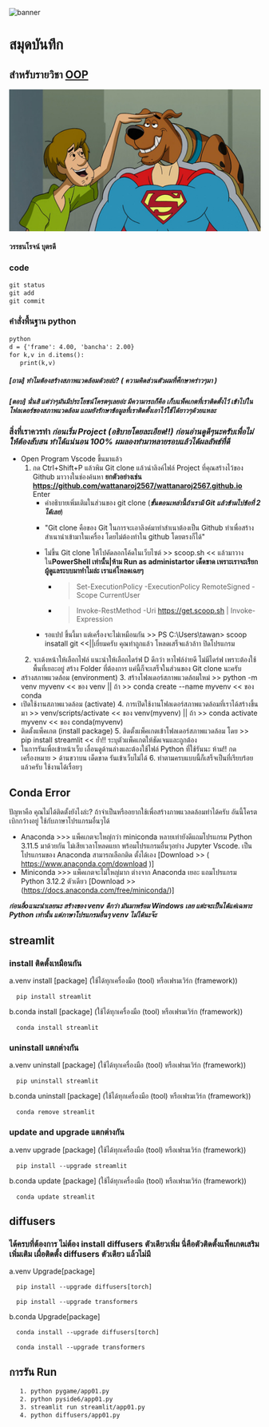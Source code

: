 ![banner](https://picsum.photos/800/250)

# สมุดบันทึก

## สำหรับรายวิชา [OOP](https://Wattanaroj2567.github.io)

![download banner](./Scoopy-Doo.jpg)
 
#### วรรธนโรจน์ บุตรดี

### code
~~~
git status
git add
git commit
~~~
### คำสั่งพื้นฐาน python
~~~
python
d = {'frame': 4.00, 'bancha': 2.00}
for k,v in d.items():
   print(k,v)
~~~


##### [ถาม] ทำไมต้องสร้างสภาพแวดล้อมด้วยล่ะ? ( ความคิดส่วนตัวผมที่ศึกษาคร่าวๆมา )
##### [ตอบ] นั่นสิ แต่ว่าๆมันมีประโยชน์โครตๆเลยอ่ะ มีความารถก็คือ เก็บแพ็คเกตที่เราติดตั้งไว้ เข้าไปในโฟลเดอร์ของสภาพแวดล้อม แถมยังรักษาข้อมูลที่เราติดตั้งเอาไว้ใช้ได้ยาวๆด้วยแหละ 

### สิ่งที่เราควรทำ ***ก่อนเริ่ม Project (อธิบายโดยละเอียด!!) ก่อนอ่านดูดีๆนะครับเพื่อไม่ให้ต้องสับสน ทำได้แน่นอน 100% ผมลองทำมาหลายรอบแล้วได้ผลลัพธ์ที่ดี*** 
  * Open Program Vscode ขึ้นมาแล้ว  
     1. กด Ctrl+Shift+P แล้วพิม Git clone แล้วนำลิงค์ไฟล์ Project ที่คุณสร้างไว้ของ Github มาวางในช่องค้นหา **ยกตัวอย่างเช่น https://github.com/wattanaroj2567/wattanaroj2567.github.io** 
        Enter
         * คำอธิบายเพิ่มเติมในส่วนของ git clone (***ขั้นตอนเหล่านี้ถ้าเรามี Git แล้วข้ามไปข้อที่ 2 ได้เลย***)
         - "Git clone คือของ Git ในการจะเอาลิงค์มาทำสำเนาต้องเป็น  Github ทำเพื่อสร้างสำเนานำเข้ามาในเครื่อง โดยไม่ต้องทำใน github โดยตรงก็ได้"
         - ไม่ขึ้น Git clone ให้ไปคัดลอกโค้ดในเว็บไซต์ >> scoop.sh << แล้วมาวางใน**PowerShell เท่านั้น|ห้าม Run as administartor เด็ดขาด เพราะเราจะเรียกผู้ดูแลระบบมาทำไมล่ะ เราแค่โหลดเฉยๆ**
           - > Set-ExecutionPolicy -ExecutionPolicy RemoteSigned -Scope CurrentUser 
           - > Invoke-RestMethod -Uri https://get.scoop.sh | Invoke-Expression
             
         - รอแปป ขึ้นงี้มา แต่เครื่องจะไม่เหมือนกัน >> PS C:\Users\tawan> scoop insatall git <<||เยี่ยมครับ คุณทำถูกแล้ว โหลดเสร็จแล้วล้าา ปิดโปรแกรม
     2. จะเด้งหน้าให้เลือกไฟล์ แนะนำให้เลือกไดร์ฟ D ดีกว่า หาไฟล์ง่ายดี ไม่มีไดร์ฟ เพราะต้องใช้พื้นที่เยอะอยู่ สร้าง Folder ที่ต้องการ แค่นี้ก็จะเสร็จในส่วนของ Git clone นะครับ
 * สร้างสภาพแวดล้อม (environment) 
     3. สร้างโฟลเดอร์สภาพแวดล้อมใหม่ >> python -m venv myvenv << ของ venv || ถ้า >> conda create --name myvenv << ของ conda
 * เปิดใช้งานสภาพแวดล้อม (activate)
     4. การเปิดใช้งานโฟลเดอร์สภาพแวดล้อมที่เราได้สร้างขึ้นมา >> venv/scripts/activate << ของ venv(myvenv) || ถ้า >> conda activate myvenv << ของ conda(myvenv)
 * ติดตั้งแพ็คเกต (install package)
     5. ติดตั้งแพ็คเกตเข้าโฟลเดอร์สภาพแวดล้อม โดย >> pip install streamlit << ย้ำ!! ระบุตัวแพ็คเกตให้ชัดเจนและถูกต้อง
 * ในการรันเพื่อเข้าหน้าเว็บ เลื่อนดูด้านล่างและต้องใช้ไฟล์ Python ที่ใช้รันนะ ห้าม!! กดเครื่องหมาย > ด้านขวาบน เด็ดขาด รันเข้าเว็บไม่ได้
     6. ทำตามครบแบบนี้ก็เสร็จเป็นที่เรียบร้อยแล้วครับ ใช้งานได้เรื่อยๆ

## Conda Error 
 ปัญหาคือ คุณไม่ได้ติดตั้งยังไงล่ะ? ถ้าจำเป็นหรืออยากใช้เพื่อสร้างภาพแวลดล้อมทำได้ครับ อันนี้โครตเบิกกว้างอยู่ ใช้กับภาษาโปรแกรมอื่นๆได้  
 - Anaconda  >>> แพ็คเกตจะใหญ่กว่า miniconda หลายเท่ายังดีแถมโปรแกรม Python 3.11.5 มาด้วยกัน ไม่เสียเวลาโหลดแยก พร้อมโปรแกรมอื่นๆอย่าง Jupyter Vscode. เป็นโปรแกรมของ Anaconda สามารถเลือกติด 
   ตั้งได้เอง [Download >> ( https://www.anaconda.com/download )] 
 - Miniconda >>> แพ็คเกตจะไม่ใหญ่มาก ต่างจาก Anaconda เยอะ แถมโปรแกรม Python 3.12.2 ตัวเดียว [Download >> (https://docs.anaconda.com/free/miniconda/)]

 ***ก่อนอื่oแนะนำเลยนะ สร้างของ venv ดีกว่า มันมาพร้อม Windows เลย แต่ะจะเป็นได้แค่เฉพาะ Python เท่านั้น แต่ภาษาโปรแกรมอื่นๆ venv ไม่ได้นะจ๊ะ***

## streamlit
### install ติดตั้งเหมือนกัน
 a.venv install [package] (ใช้ได้ทุกเครื่องมือ (tool) หรือเฟรมเวิร์ก (framework))
 ```
   pip install streamlit 
 ```
 b.conda install [package] (ใช้ได้ทุกเครื่องมือ (tool) หรือเฟรมเวิร์ก (framework))
 ```
   conda install streamlit  
 ```
  
### uninstall แตกต่างกัน
 a.venv uninstall [package] (ใช้ได้ทุกเครื่องมือ (tool) หรือเฟรมเวิร์ก (framework))
 ```
   pip uninstall streamlit 
 ```
 b.conda uninstall [package] (ใช้ได้ทุกเครื่องมือ (tool) หรือเฟรมเวิร์ก (framework))
 ```
   conda remove streamlit 
 ```
 
### update and upgrade  แตกต่างกัน
 a.venv upgrade [package] (ใช้ได้ทุกเครื่องมือ (tool) หรือเฟรมเวิร์ก (framework))
 ```
   pip install --upgrade streamlit 
 ```
 b.conda update [package] (ใช้ได้ทุกเครื่องมือ (tool) หรือเฟรมเวิร์ก (framework))
 ```
   conda update streamlit 
 ```

 
## diffusers
 ### ได้ครบที่ต้องการ ไม่ต้อง install diffusers ตัวเดียวเพิ่ม นี่คือตัวติดตั้งแพ็คเกตเสริมเพิ่มเติม เผื่อติดตั้ง diffusers ตัวเดียว แล้วไม่มี
 a.venv Upgrade[package] 
 ```
   pip install --upgrade diffusers[torch]
 ```
 ```
   pip install --upgrade transformers
 ```
 b.conda Upgrade[package]
 ```
   conda install --upgrade diffusers[torch]
 ```
 ```
   conda install --upgrade transformers
 ```

## การรัน Run
```
   1. python pygame/app01.py
   2. python pyside6/app01.py
   3. streamlit run streamlit/app01.py
   4. python diffusers/app01.py
```
